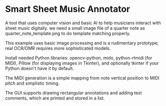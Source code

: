 # Smart Sheet Music Annotator
A tool that uses computer vision and basic AI to help musicians interact with sheet music digitally.
we need a small image file of a quarter note as quarter_note_template.png to do template matching properly.

This example uses basic image processing and is a rudimentary prototype; real OCR/OMR requires more sophisticated models.

Install needed Python libraries: opencv-python, mido, python-rtmidi (for MIDI), Pillow (for displaying images in Tkinter), and optionally tkinter if your Python doesn't have it by default.

The MIDI generation is a simple mapping from note vertical position to MIDI pitch and simplistic timing.

The GUI supports drawing rectangular annotations and adding text comments, which are printed and stored in a list.

